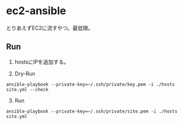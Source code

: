 # ec2-ansible

とりあえずEC2に流すやつ。最低限。

## Run

1. hostsにIPを追加する。

2. Dry-Run
```
ansible-playbook --private-key=~/.ssh/private/key.pem -i ./hosts site.yml --check
```

3. Run
```
ansible-playbook --private-key=~/.ssh/private/site.pem -i ./hosts site.yml
```



